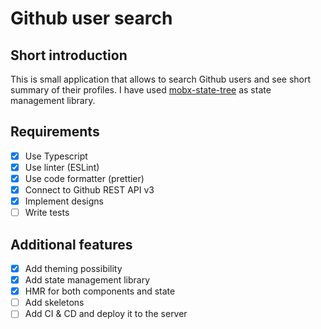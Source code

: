 # Github user search

<!-- ![AppScreen](/screen.jpg) -->

## Short introduction

This is small application that allows to search Github users and see short summary of their profiles.
I have used [mobx-state-tree](https://mobx-state-tree.js.org/) as state management library.

## Requirements

- [x] Use Typescript
- [x] Use linter (ESLint)
- [x] Use code formatter (prettier)
- [x] Connect to Github REST API v3
- [x] Implement designs
- [ ] Write tests

## Additional features

- [x] Add theming possibility
- [x] Add state management library
- [x] HMR for both components and state
- [ ] Add skeletons
- [ ] Add CI & CD and deploy it to the server
